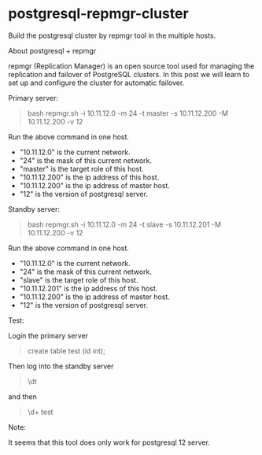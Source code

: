 # postgresql-repmgr-cluster
Build the postgresql cluster by repmgr tool in the multiple hosts.

About postgresql + repmgr 

repmgr (Replication Manager) is an open source tool used for managing the replication and failover of PostgreSQL clusters. In this post we will learn to set up and configure the cluster for automatic failover. 


Primary server:

> bash repmgr.sh -i 10.11.12.0 -m 24 -t master -s 10.11.12.200 -M 10.11.12.200 -v 12

Run the above command in one host.

- "10.11.12.0" is the current network.
- "24" is the mask of this current network.
- "master" is the target role of this host.
- "10.11.12.200" is the ip address of this host.
- "10.11.12.200" is the ip address of master host.
- "12" is the version of postgresql server.


Standby server:

> bash repmgr.sh -i 10.11.12.0 -m 24 -t slave -s 10.11.12.201 -M 10.11.12.200 -v 12

Run the above command in one host.

- "10.11.12.0" is the current network.
- "24" is the mask of this current network.
- "slave" is the target role of this host.
- "10.11.12.201" is the ip address of this host.
- "10.11.12.200" is the ip address of master host.
- "12" is the version of postgresql server.


Test:

Login the primary server

> create table test (id int);


Then log into the standby server

> \dt 

and then

> \d+ test


Note:

It seems that this tool does only work for postgresql 12 server.
